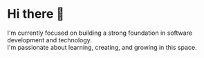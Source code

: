 # Hi there 👋

I'm currently focused on building a strong foundation in software development and technology.  
I'm passionate about learning, creating, and growing in this space.
